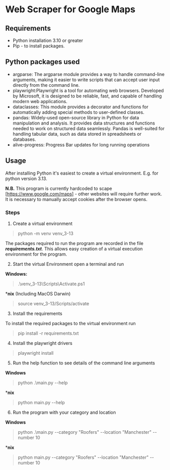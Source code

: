 # Web Scraper for Google Maps

## Requirements
* Python installation 3.10 or greater
* Pip - to install packages.

## Python packages used
* argparse: The argparse module provides a way to handle command-line arguments, making it easier to write scripts that can accept user input directly from the command line. 
* playwright:Playwright is a tool for automating web browsers. Developed by Microsoft, it is designed to be reliable, fast, and capable of handling modern web applications.
* dataclasses: This module provides a decorator and functions for automatically adding special methods to user-defined classes. 
* pandas: Widely-used open-source library in Python for data manipulation and analysis. It provides data structures and functions needed to work on structured data seamlessly. Pandas is well-suited for handling tabular data, such as data stored in spreadsheets or databases.
* alive-progress: Progress Bar updates for long running operations

## Usage 
After installing Python it's easiest to create a virtual environment. E.g. for python version 3.13.

**N.B.** This program is currently hardcoded to scape [https://www.google.com/maps] - other websites will require further work. It is necessary to manually accept cookies after the browser opens. 

### Steps ###

1. Create a virtual environment

> python -m venv venv_3-13

The packages required to run the program are recorded in the file **_requirements.txt_**. This allows easy creation of a virtual execution environment for the program.

2. Start the virtual Environment open a terminal and run

**Windows:**
> .\venv_3-13\Scripts\Activate.ps1

***nix** (Including MacOS Darwin) 
> source venv_3-13/Scripts/activate

3. Install the requirements

To install the required packages to the virtual environment run
> pip install -r requirements.txt

4. Install the playwright drivers

> playwright install

5. Run the help function to see details of the command line arguments

**Windows**
>  python .\main.py --help

***nix**
> python main.py --help

6. Run the program with your category and location

**Windows**
>  python .\main.py --category "Roofers" --location "Manchester" --number 10

***nix**
> python main.py --category "Roofers" --location "Manchester" --number 10
